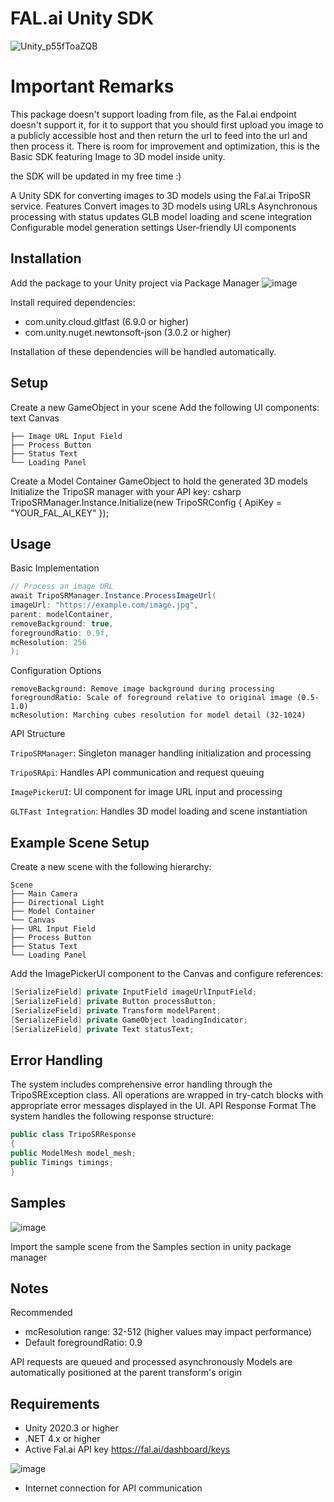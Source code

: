 # FAL.ai Unity SDK
![Unity_p55fToaZQB](https://github.com/user-attachments/assets/8ddbf38d-5d58-422c-9c50-51e663a680cf)

# Important Remarks

This package doesn't support loading from file, as the Fal.ai endpoint doesn't support it, for it to support that you should first upload you image to a publicly accessible host and then return the url to feed 
into the url and then process it.
There is room for improvement and optimization, this is the Basic SDK featuring Image to 3D model inside unity.

the SDK will be updated in my free time :)

A Unity SDK for converting images to 3D models using the Fal.ai TripoSR service.
Features
Convert images to 3D models using URLs
Asynchronous processing with status updates
GLB model loading and scene integration
Configurable model generation settings
User-friendly UI components

## Installation

Add the package to your Unity project via Package Manager
![image](https://github.com/user-attachments/assets/dc416169-9c66-41b1-b156-5435e4c176c2)

Install required dependencies:
* com.unity.cloud.gltfast (6.9.0 or higher)
* com.unity.nuget.newtonsoft-json (3.0.2 or higher)

Installation of these dependencies will be handled automatically.

## Setup

Create a new GameObject in your scene
Add the following UI components:
text
Canvas

````
├── Image URL Input Field
├── Process Button
├── Status Text
└── Loading Panel
````


Create a Model Container GameObject to hold the generated 3D models
Initialize the TripoSR manager with your API key:
csharp
TripoSRManager.Instance.Initialize(new TripoSRConfig
{
ApiKey = "YOUR_FAL_AI_KEY"
});

## Usage

Basic Implementation

```csharp
// Process an image URL
await TripoSRManager.Instance.ProcessImageUrl(
imageUrl: "https://example.com/image.jpg",
parent: modelContainer,
removeBackground: true,
foregroundRatio: 0.9f,
mcResolution: 256
);
```
Configuration Options
```text
removeBackground: Remove image background during processing
foregroundRatio: Scale of foreground relative to original image (0.5-1.0)
mcResolution: Marching cubes resolution for model detail (32-1024)
```

API Structure

`TripoSRManager`: Singleton manager handling initialization and processing

`TripoSRApi`: Handles API communication and request queuing

`ImagePickerUI`: UI component for image URL input and processing

`GLTFast Integration`: Handles 3D model loading and scene instantiation

## Example Scene Setup

Create a new scene with the following hierarchy:

```text
Scene
├── Main Camera
├── Directional Light
├── Model Container
└── Canvas
├── URL Input Field
├── Process Button
├── Status Text
└── Loading Panel
```
Add the ImagePickerUI component to the Canvas and configure references:

```csharp
[SerializeField] private InputField imageUrlInputField;
[SerializeField] private Button processButton;
[SerializeField] private Transform modelParent;
[SerializeField] private GameObject loadingIndicator;
[SerializeField] private Text statusText;
```

## Error Handling

The system includes comprehensive error handling through the TripoSRException class. All operations are wrapped in try-catch blocks with appropriate error messages displayed in the UI.
API Response Format
The system handles the following response structure:

```csharp
public class TripoSRResponse
{
public ModelMesh model_mesh;
public Timings timings;
}
```

## Samples
![image](https://github.com/user-attachments/assets/1230b9c1-7ad3-4a22-a155-e9cbbfb3d273)


Import the sample scene from the Samples section in unity package manager
## Notes

Recommended
* mcResolution range: 32-512 (higher values may impact performance)
* Default foregroundRatio: 0.9

API requests are queued and processed asynchronously
Models are automatically positioned at the parent transform's origin

## Requirements

* Unity 2020.3 or higher
* .NET 4.x or higher
* Active Fal.ai API key https://fal.ai/dashboard/keys

![image](https://github.com/user-attachments/assets/45467b21-2773-4d28-bf3c-d1f94ee1ae1a)
* Internet connection for API communication
